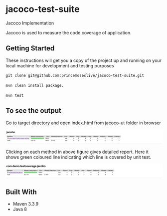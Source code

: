 # jacoco-test-suite
Jacoco Implementation

Jacoco is used to measure the code coverage of application.


## Getting Started
These instructions will get you a copy of the project up and running on your local machine for development and testing purposes

``` 
git clone git@github.com:princemoseslive/jacoco-test-suite.git

mvn clean install package.

mvn test

```

## To see the output

Go to target directory and open index.html from jacoco-ut folder in browser

![alt text](https://github.com/princemoseslive/jacoco-test-suite/blob/master/Jacoco-image1.png)


Clicking on each method in above figure gives detailed report. Here it shows green coloured line indicating which line is covered by unit test.

![alt text](https://github.com/princemoseslive/jacoco-test-suite/blob/master/Jacoco-Image2.png)

## Built With
* Maven 3.3.9
* Java 8
